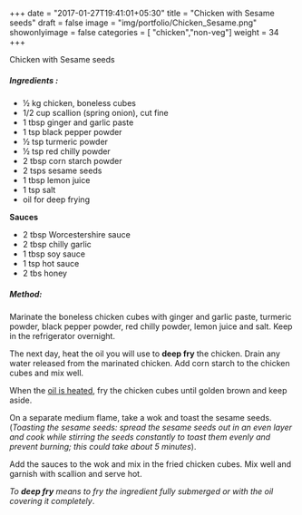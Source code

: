 +++
date = "2017-01-27T19:41:01+05:30"
title = "Chicken with Sesame seeds"
draft = false
image = "img/portfolio/Chicken_Sesame.png"
showonlyimage = false
categories = [ "chicken","non-veg"] 
weight = 34
+++

Chicken with Sesame seeds
<!--more-->


##### Ingredients :

  - ½ kg chicken, boneless cubes
  - 1/2 cup scallion (spring onion), cut fine
  - 1 tbsp ginger and garlic paste
  - 1 tsp black pepper powder
  - ½ tsp turmeric powder
  - ½ tsp red chilly powder
  - 2 tbsp corn starch powder
  - 2 tsps sesame seeds
  - 1 tbsp lemon juice
  - 1 tsp salt
  - oil for deep frying

**Sauces**

  - 2 tbsp Worcestershire sauce
  - 2 tbsp chilly garlic
  - 1 tbsp soy sauce
  - 1 tsp hot sauce
  - 2 tbs honey

##### Method:

Marinate the boneless chicken cubes with ginger and garlic paste,
turmeric powder, black pepper powder, red chilly powder, lemon juice and
salt. Keep in the refrigerator overnight.

The next day, heat the oil you will use to **deep fry** the chicken.
Drain any water released from the marinated chicken. Add corn starch to
the chicken cubes and mix well.

When the [oil is
heated](http://noshon.it/tips/4-ways-to-test-if-your-oil-is-hot-enough-for-frying/),
fry the chicken cubes until golden brown and keep aside.

On a separate medium flame, take a wok and toast the sesame seeds.
(*Toasting the sesame seeds: spread the sesame seeds out in an even
layer and cook while stirring the seeds constantly to toast them evenly
and prevent burning; this could take about 5 minutes*).

Add the sauces to the wok and mix in the fried chicken cubes. Mix well
and garnish with scallion and serve hot.

*To **deep fry** means to fry the ingredient fully submerged or with the
oil covering it completely*.

